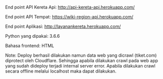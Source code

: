 End point API Kereta Api: http://api-kereta-api.herokuapp.com/

End point API Tempat: https://wiki-region-api.herokuapp.com/

End point Aplikasi: http://layanankereta.herokuapp.com/

Python yang dipakai: 3.6.6

Bahasa frontend: HTML

Note: 
Deploy berhasil dilakukan namun data web yang dicrawl (tiket.com) diprotect oleh Cloudflare.
Sehingga apabila dilakukan crawl pada web app yang sudah dideploy terjadi internal server error.
Apabila dilakukan crawl secara offline melalui localhost maka dapat dilakukan.